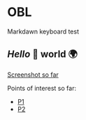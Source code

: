 ﻿# OBL

Markdawn keyboard test

## *Hello* 👋 **world** 🌍
[Screenshot so far](./Resources/Images.screen.png)

Points of interest so far:

* [P1](https://github.com/rrmanzano/maui-bindableproperty-generator)
* [P2](https://github.com/VladislavAntonyuk/MauiSamples/tree/main/MauiMarkdown)